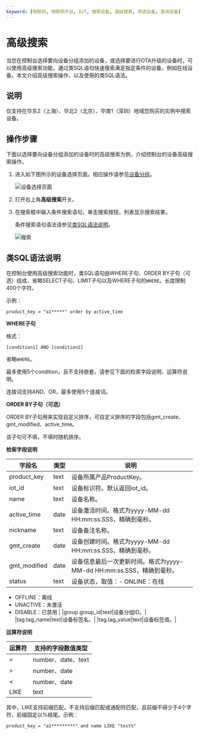 ```yaml
---
keyword: [物联网, 物联网平台, IoT, 搜索设备, 高级搜索, 筛选设备, 查询设备]
---
```


# 高级搜索

当您在控制台选择要向设备分组添加的设备，或选择要进行OTA升级的设备时，可以使用高级搜索功能，通过类SQL语句快速搜索满足指定条件的设备，例如在线设备。本文介绍高级搜索操作，以及使用的类SQL语法。

## 说明

仅支持在华东2（上海）、华北2（北京）、华南1（深圳）地域您购买的实例中搜索设备。

## 操作步骤

下面以选择要向设备分组添加的设备时的高级搜索为例，介绍控制台的设备高级搜索操作。

1.  进入如下图所示的设备选择页面。相应操作请参见[设备分组](/cn.zh-CN/设备管理/设备分组.md)。

    ![设备选择页面](https://static-aliyun-doc.oss-cn-hangzhou.aliyuncs.com/assets/img/zh-CN/2461752061/p172640.jpg)

2.  打开右上角**高级搜索**开关。

3.  在搜索框中输入条件搜索语句，单击搜索按钮，列表显示搜索结果。

    条件搜索语句语法请参见[类SQL语法说明](#section_mit_06x_hn3)。

    ![搜索](https://static-aliyun-doc.oss-cn-hangzhou.aliyuncs.com/assets/img/zh-CN/2461752061/p172642.jpg)


## 类SQL语法说明

在控制台使用高级搜索功能时，类SQL语句由WHERE子句、ORDER BY子句（可选）组成，省略SELECT子句、LIMIT子句以及WHERE子句的`WHERE`。长度限制400个字符。

示例：

```
product_key = "a1*****" order by active_time
```

**WHERE子句**

格式：

```
[condition1] AND [condition2] 
```

省略`WHERE`。

最多使用5个condition，且不支持嵌套，请参见下面的检索字段说明、运算符说明。

连接词支持AND、OR，最多使用5个连接词。

**ORDER BY子句（可选）**

ORDER BY子句用来实现自定义排序，可自定义排序的字段包括gmt\_create、gmt\_modified、active\_time。

该子句可不填，不填时随机排序。

**检索字段说明**

|字段名|类型|说明|
|---|--|--|
|product\_key|text|设备所属产品ProductKey。|
|iot\_id|text|设备标识符。默认返回iot\_id。|
|name|text|设备名称。|
|active\_time|date|设备激活时间。格式为yyyy-MM-dd HH:mm:ss.SSS，精确到毫秒。|
|nickname|text|设备备注名称。|
|gmt\_create|date|设备创建时间。格式为yyyy-MM-dd HH:mm:ss.SSS，精确到毫秒。|
|gmt\_modified|date|设备信息最后一次更新时间。格式为yyyy-MM-dd HH:mm:ss.SSS，精确到毫秒。|
|status|text|设备状态，取值：-   ONLINE：在线
-   OFFLINE：离线
-   UNACTIVE：未激活
-   DISABLE：已禁用 |
|group.group\_id|text|设备分组ID。|
|tag.tag\_name|text|设备标签名。|
|tag.tag\_value|text|设备标签值。|

**运算符说明**

|运算符|支持的字段数值类型|
|---|---------|
|=|number、date、text|
|\>|number、date|
|<|number、date|
|LIKE|text|

其中，LIKE支持前缀匹配，不支持后缀匹配或通配符匹配，且前缀不得少于4个字符，前缀固定以%结尾。示例：

```
product_key = "a1*********" and name LIKE "test%"
```

